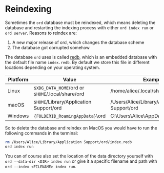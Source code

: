 Reindexing
==========

Sometimes the `ord` database must be reindexed, which means deleting the
database and restarting the indexing process with either `ord index run` or
`ord server`. Reasons to reindex are:

1. A new major release of ord, which changes the database scheme
2. The database got corrupted somehow

The database `ord` uses is called [redb](https://github.com/cberner/redb),
which is an embedded database with the default file name `index.redb`. By
default we store this file in different locations depending on your operating
system.

|Platform | Value                                            | Example                                      |
| ------- | ------------------------------------------------ | -------------------------------------------- |
| Linux   | `$XDG_DATA_HOME`/ord or `$HOME`/.local/share/ord | /home/alice/.local/share/ord                 |
| macOS   | `$HOME`/Library/Application Support/ord          | /Users/Alice/Library/Application Support/ord |
| Windows | `{FOLDERID_RoamingAppData}`\ord                  | C:\Users\Alice\AppData\Roaming\ord           |

So to delete the database and reindex on MacOS you would have to run the following
commands in the terminal:

```bash
rm /Users/Alice/Library/Application Support/ord/index.redb
ord index run
```

You can of course also set the location of the data directory yourself with `ord
--data-dir <DIR> index run` or give it a specific filename and path with `ord
--index <FILENAME> index run`.

